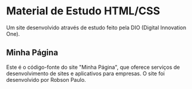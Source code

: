 
# Material de Estudo HTML/CSS

Um site desenvolvido através de estudo feito pela DIO (Digital Innovation One).


## Minha Página

Este é o código-fonte do site "Minha Página", que oferece serviços de desenvolvimento de sites e aplicativos para empresas. O site foi desenvolvido por Robson Paulo.
